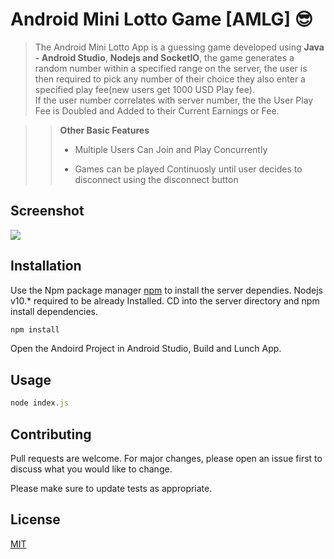 # Android Mini Lotto Game [AMLG] :sunglasses:

>The Android Mini Lotto App is a guessing game developed using **Java - Android Studio**, **Nodejs and SocketIO**, the game generates a random number within a specified range on the server, the user is then required to pick any number of their choice they also enter a specified play fee(new users get 1000 USD Play fee). <br/>
> If the user number correlates with server number, the the User Play Fee is Doubled and Added to their Current Earnings or Fee. <br/>

>>**Other Basic Features** 
	<ul>
	<li><p>Multiple Users Can Join and Play Concurrently</p></li>
	<li><p>Games can be played Continuosly until user decides to disconnect using the disconnect button </p></li>
	</ul>


## Screenshot
<img src="https://i.imgur.com/4WQAZUO.png">


## Installation

Use the Npm package manager [npm](https://www.npmjs.com/) to install the server dependies. Nodejs v10.* required to be already Installed. CD into the server directory and npm install dependencies.

```bash
npm install 
```
Open the Andoird Project in Android Studio, Build and Lunch App.

## Usage

```javascript
node index.js
```

## Contributing
Pull requests are welcome. For major changes, please open an issue first to discuss what you would like to change.

Please make sure to update tests as appropriate.

## License
[MIT](https://choosealicense.com/licenses/mit/)